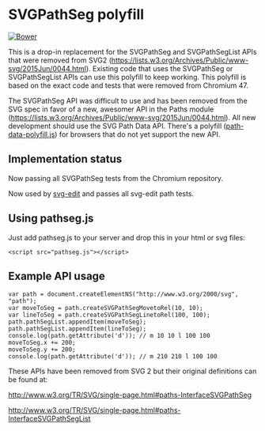 # SVGPathSeg polyfill

[![Bower][bower-img]][bower]

This is a drop-in replacement for the SVGPathSeg and SVGPathSegList APIs that were removed from SVG2 (https://lists.w3.org/Archives/Public/www-svg/2015Jun/0044.html). Existing code that uses the SVGPathSeg or SVGPathSegList APIs can use this polyfill to keep working. This polyfill is based on the exact code and tests that were removed from Chromium 47.

The SVGPathSeg API was difficult to use and has been removed from the SVG spec in favor of a new, awesomer API in the Paths module (https://lists.w3.org/Archives/Public/www-svg/2015Jun/0044.html). All new development should use the SVG Path Data API. There's a polyfill ([path-data-polyfill.js](https://github.com/jarek-foksa/path-data-polyfill.js)) for browsers that do not yet support the new API.

## Implementation status

Now passing all SVGPathSeg tests from the Chromium repository.

Now used by [svg-edit](https://github.com/SVG-Edit/svgedit) and passes all svg-edit path tests.

## Using pathseg.js
Just add pathseg.js to your server and drop this in your html or svg files:
```
<script src="pathseg.js"></script>
```

## Example API usage
```
var path = document.createElementNS("http://www.w3.org/2000/svg", "path");
var moveToSeg = path.createSVGPathSegMovetoRel(10, 10);
var lineToSeg = path.createSVGPathSegLinetoRel(100, 100);
path.pathSegList.appendItem(moveToSeg);
path.pathSegList.appendItem(lineToSeg);
console.log(path.getAttribute('d')); // m 10 10 l 100 100
moveToSeg.x += 200;
moveToSeg.y += 200;
console.log(path.getAttribute('d')); // m 210 210 l 100 100
```

These APIs have been removed from SVG 2 but their original definitions can be found at:

http://www.w3.org/TR/SVG/single-page.html#paths-InterfaceSVGPathSeg

http://www.w3.org/TR/SVG/single-page.html#paths-InterfaceSVGPathSegList

[bower-img]: http://img.shields.io/bower/v/pathseg.svg
[bower]: http://bower.io/search/?q=pathseg
